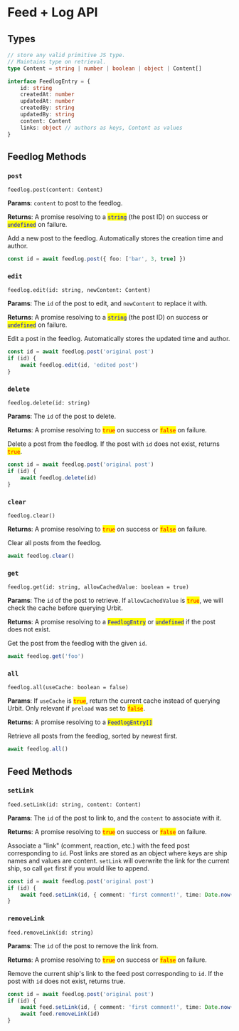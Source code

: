 # Feed + Log API

## Types

```typescript
// store any valid primitive JS type.
// Maintains type on retrieval.
type Content = string | number | boolean | object | Content[]

interface FeedlogEntry = {
    id: string
    createdAt: number
    updatedAt: number
    createdBy: string
    updatedBy: string
    content: Content
    links: object // authors as keys, Content as values
}
```

## Feedlog Methods

### `post`

`feedlog.post(content: Content)`

**Params**: `content` to post to the feedlog.

**Returns**: A promise resolving to a <mark style="color:blue;">`string`</mark> (the post ID) on success or <mark style="color:blue;">`undefined`</mark> on failure.

Add a new post to the feedlog.  Automatically stores the creation time and author.

```typescript
const id = await feedlog.post({ foo: ['bar', 3, true] })
```

### `edit`

`feedlog.edit(id: string, newContent: Content)`

**Params**: The `id` of the post to edit, and `newContent` to replace it with.

**Returns**: A promise resolving to a <mark style="color:blue;">`string`</mark> (the post ID) on success or <mark style="color:blue;">`undefined`</mark> on failure.

Edit a post in the feedlog.  Automatically stores the updated time and author.

```typescript
const id = await feedlog.post('original post')
if (id) {
    await feedlog.edit(id, 'edited post')
}
```

### `delete`

`feedlog.delete(id: string)`

**Params**: The `id` of the post to delete.

**Returns**: A promise resolving to <mark style="color:red;">`true`</mark> on success or <mark style="color:red;">`false`</mark> on failure.

Delete a post from the feedlog.  If the post with `id` does not exist, returns <mark style="color:red;">`true`</mark>.

```typescript
const id = await feedlog.post('original post')
if (id) {
    await feedlog.delete(id)
}
```

### `clear`

`feedlog.clear()`

**Returns**: A promise resolving to <mark style="color:red;">`true`</mark> on success or <mark style="color:red;">`false`</mark> on failure.

Clear all posts from the feedlog.

```typescript
await feedlog.clear()
```

### `get`

`feedlog.get(id: string, allowCachedValue: boolean = true)`

**Params**: The `id` of the post to retrieve.  If `allowCachedValue` is <mark style="color:red;">`true`</mark>, we will check the cache before querying Urbit.

**Returns**: A promise resolving to a <mark style="color:blue;">`FeedlogEntry`</mark> or <mark style="color:blue;">`undefined`</mark> if the post does not exist.

Get the post from the feedlog with the given `id`.

```typescript
await feedlog.get('foo')
```

### `all`

`feedlog.all(useCache: boolean = false)`

**Params**: If `useCache` is <mark style="color:red;">`true`</mark>, return the current cache instead of querying Urbit.  Only relevant if `preload` was set to <mark style="color:red;">`false`</mark>.

**Returns**: A promise resolving to a <mark style="color:blue;">`FeedlogEntry[]`</mark>

Retrieve all posts from the feedlog, sorted by newest first.

```typescript
await feedlog.all()
```

## Feed Methods

### `setLink`

`feed.setLink(id: string, content: Content)`

**Params**: The `id` of the post to link to, and the `content` to associate with it.

**Returns**: A promise resolving to <mark style="color:red;">`true`</mark> on success or <mark style="color:red;">`false`</mark> on failure.

Associate a "link" (comment, reaction, etc.) with the feed post corresponding to `id`.  Post links are stored as an object where keys are ship names and values are content.  `setLink` will overwrite the link for the current ship, so call `get` first if you would like to append.

```typescript
const id = await feedlog.post('original post')
if (id) {
    await feed.setLink(id, { comment: 'first comment!', time: Date.now() })
}
```

### `removeLink`

`feed.removeLink(id: string)`

**Params**: The `id` of the post to remove the link from.

**Returns**: A promise resolving to <mark style="color:red;">`true`</mark> on success or <mark style="color:red;">`false`</mark> on failure.

Remove the current ship's link to the feed post corresponding to `id`.  If the post with `id` does not exist, returns true.

```typescript
const id = await feedlog.post('original post')
if (id) {
    await feed.setLink(id, { comment: 'first comment!', time: Date.now() })
    await feed.removeLink(id)
}
```
